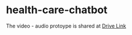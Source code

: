 # health-care-chatbot
The video - audio protoype is shared at [Drive Link](https://drive.google.com/drive/folders/1CqBrunrhtttNwML5Xwuv3SC2VVyJ_syg?usp=sharing)

